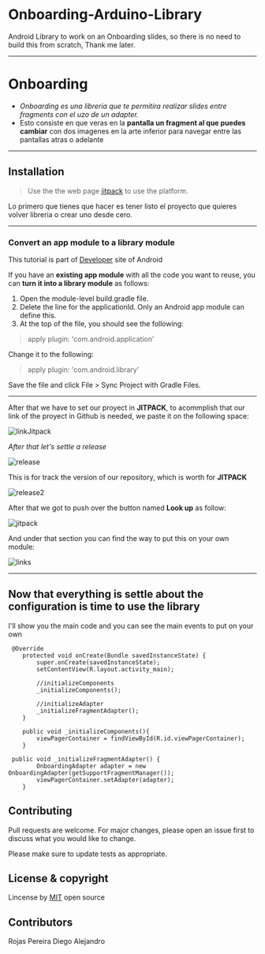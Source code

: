 <!-- My first working on Readme shit -->
# Onboarding-Arduino-Library
Android Library to work on an Onboarding slides, so there is no need to build this from scratch, Thank me later.
___

# Onboarding

* *Onboarding es una libreria que te permitira realizar slides entre fragments con el uzo de un adapter.*
* Esto consiste en que veras en la **pantalla un fragment al que puedes cambiar** con dos imagenes en la arte inferior para navegar entre las pantallas atras o adelante

---

## Installation

> Use the the web page [jitpack](https://jitpack.io/) to use the platform.

Lo primero que tienes que hacer es tener listo el proyecto que quieres volver
libreria o crear uno desde cero.

---
### Convert an app module to a library module

This tutorial is part of [Developer](https://developer.android.com/studio/projects/android-library) site of Android

If you have an **existing app module** with all the code you want to reuse, you can **turn it into a library module** as follows:

1. Open the module-level build.gradle file.
1. Delete the line for the applicationId. Only an Android app module can define this.
1. At the top of the file, you should see the following:

> apply plugin: 'com.android.application'

Change it to the following:

> apply plugin: 'com.android.library'

Save the file and click File > Sync Project with Gradle Files.

---

After that we have to set our proyect in **JITPACK**, to acommplish that our link of the proyect in Github is needed, we paste it on the following space:

![linkJitpack](https://user-images.githubusercontent.com/56709969/68574197-f4b27700-049b-11ea-8727-165f6b313f33.png)

_After that let's settle a release_

![release](https://help.github.com/assets/images/help/releases/releases_description.png)

This is for track the version of our repository, which is worth for **JITPACK**

![release2](https://github.blog/wp-content/uploads/2013/07/bd1cb67e-e329-11e2-90d1-3aecee90739f.jpg?resize=1243%2C633)

After that we got to push over the button named **Look up** as follow:

![jitpack](https://jitpack.io/docs/img/delete.png)

And under that section you can find the way to put this on your own module:

![links](https://miro.medium.com/max/3024/1*yv4gd2JB8wSI0939G_ZjhQ.png)

---

## Now that everything is settle about the configuration is time to use the library

I'll show you the main code and you can see the main events to put on your own

```android
 @Override
    protected void onCreate(Bundle savedInstanceState) {
        super.onCreate(savedInstanceState);
        setContentView(R.layout.activity_main);

        //initializeComponents
        _initializeComponents();

        //initializeAdapter
        _initializeFragmentAdapter();
    }
```

```android
    public void _initializeComponents(){
        viewPagerContainer = findViewById(R.id.viewPagerContainer);
    }
```

```android
 public void _initializeFragmentAdapter() {
        OnboardingAdapter adapter = new OnboardingAdapter(getSupportFragmentManager());
        viewPagerContainer.setAdapter(adapter);
    }
```

## Contributing
Pull requests are welcome. For major changes, please open an issue first to discuss what you would like to change.

Please make sure to update tests as appropriate.

## License & copyright
Lincense by [MIT](https://choosealicense.com/licenses/mit/) open source

## Contributors

Rojas Pereira Diego Alejandro